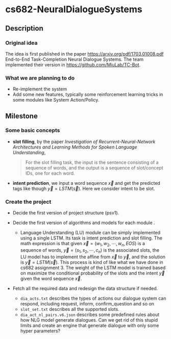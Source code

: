 # cs682-NeuralDialogueSystems

## Description
### Original idea
The idea is first published in the paper https://arxiv.org/pdf/1703.01008.pdf End-to-End Task-Completion Neural Dialogue Systems. The team implemented their version in https://github.com/MiuLab/TC-Bot.

### What we are planning to do
* Re-implement the system
* Add some new features, typically some reinforcement learning tricks in some modules like System Action/Policy.

## Milestone
### Some basic concepts
* **slot filling**, by the paper *Investigation of Recurrent-Neural-Network Architectures and Learning Methods for Spoken Language Understanding*,
   
  >For the slot filling task, the input is the sentence consisting of a sequence of words, and the output is a sequence of slot/concept IDs, one for each word. 
 
* **intent prediction**, we input a word sequence $\vec{x}$ and get the predicted tags like though $\vec{y} = LSTM(\vec{s})$. Here we consider intent to be slot.     


### Create the project
* Decide the first version of project structure (psv1).

* Decide the first version of algorithms and models for each module .
    * Language Understanding (LU) module can be simply implemented using a single LSTM. Its task is intent prediction and slot filling. The math expression is that given $\vec{x} = (w_1, w_2,  \cdots, w_n, EOS)$ is a sequence of words, $\vec{y} = (s_1, s_2, \cdots, c_n)$ is the associated slots, the LU model has to implement the affine from $\vec{x}$ to $\vec{y}$, and the solution is $\vec{y} = LSTM(\vec{s})$. This process is kind of like what we have done in cs682 assignment 3. The weight of the LSTM model is trained based on maximize the conditional probability of the slots and the intent $\vec{y}$ given the word sequence $\vec{x}$.   
  
* Fetch all the required data and redesign the data structure if needed.
    * `dia_acts.txt` describes the types of actions our dialogue system can respond, including request, inform, confirm_question and so on
    * `slot_set.txt` describes all the supported slots. 
    * `dia_act_nl_pairs.v6.json` describes some predefined rules about how NLG model generate dialogues. Can we get rid of this stupid limits and create an engine that generate dialogue with only some hyper parameters?




